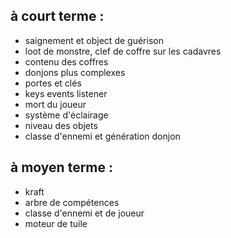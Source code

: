 ## à court terme :
- saignement et object de guérison
- loot de monstre, clef de coffre sur les cadavres
- contenu des coffres
- donjons plus complexes
- portes et clés 
- keys events listener 
- mort du joueur
- système d'éclairage
- niveau des objets
- classe d'ennemi et génération donjon

## à moyen terme :
- kraft
- arbre de compétences
- classe d'ennemi et de joueur
- moteur de tuile